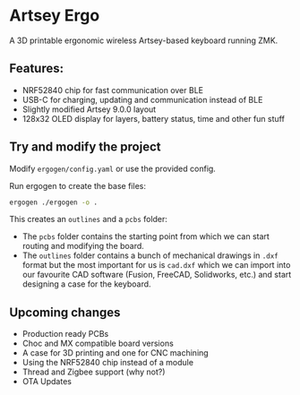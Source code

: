 # Artsey Ergo
A 3D printable ergonomic wireless Artsey-based keyboard running ZMK.

## Features:
- NRF52840 chip for fast communication over BLE
- USB-C for charging, updating and communication instead of BLE
- Slightly modified Artsey 9.0.0 layout
- 128x32 OLED display for layers, battery status, time and other fun stuff

## Try and modify the project

Modify `ergogen/config.yaml` or use the provided config.

Run ergogen to create the base files:
```bash
ergogen ./ergogen -o .
```

This creates an `outlines` and a `pcbs` folder:
- The `pcbs` folder contains the starting point from which we can start routing and modifying the board.
- The `outlines` folder contains a bunch of mechanical drawings in `.dxf` format but the most important for us is `cad.dxf` which we can import into our favourite CAD software (Fusion, FreeCAD, Solidworks, etc.) and start designing a case for the keyboard.

## Upcoming changes
- Production ready PCBs
- Choc and MX compatible board versions
- A case for 3D printing and one for CNC machining
- Using the NRF52840 chip instead of a module
- Thread and Zigbee support (why not?)
- OTA Updates
